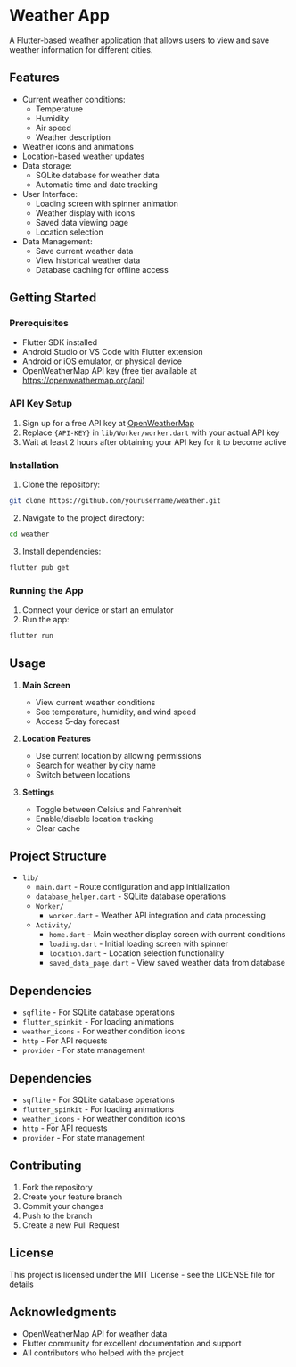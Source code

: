 # Weather App

A Flutter-based weather application that allows users to view and save weather information for different cities.

## Features

- Current weather conditions:
  - Temperature
  - Humidity
  - Air speed
  - Weather description
- Weather icons and animations
- Location-based weather updates
- Data storage:
  - SQLite database for weather data
  - Automatic time and date tracking
- User Interface:
  - Loading screen with spinner animation
  - Weather display with icons
  - Saved data viewing page
  - Location selection
- Data Management:
  - Save current weather data
  - View historical weather data
  - Database caching for offline access

## Getting Started

### Prerequisites

- Flutter SDK installed
- Android Studio or VS Code with Flutter extension
- Android or iOS emulator, or physical device
- OpenWeatherMap API key (free tier available at https://openweathermap.org/api)

### API Key Setup

1. Sign up for a free API key at [OpenWeatherMap](https://openweathermap.org/api)
2. Replace `{API-KEY}` in `lib/Worker/worker.dart` with your actual API key
3. Wait at least 2 hours after obtaining your API key for it to become active

### Installation

1. Clone the repository:
```bash
git clone https://github.com/yourusername/weather.git
```

2. Navigate to the project directory:
```bash
cd weather
```

3. Install dependencies:
```bash
flutter pub get
```

### Running the App

1. Connect your device or start an emulator
2. Run the app:
```bash
flutter run
```

## Usage

1. **Main Screen**
   - View current weather conditions
   - See temperature, humidity, and wind speed
   - Access 5-day forecast

2. **Location Features**
   - Use current location by allowing permissions
   - Search for weather by city name
   - Switch between locations

3. **Settings**
   - Toggle between Celsius and Fahrenheit
   - Enable/disable location tracking
   - Clear cache

## Project Structure

- `lib/`
  - `main.dart` - Route configuration and app initialization
  - `database_helper.dart` - SQLite database operations
  - `Worker/`
    - `worker.dart` - Weather API integration and data processing
  - `Activity/`
    - `home.dart` - Main weather display screen with current conditions
    - `loading.dart` - Initial loading screen with spinner
    - `location.dart` - Location selection functionality
    - `saved_data_page.dart` - View saved weather data from database

## Dependencies

- `sqflite` - For SQLite database operations
- `flutter_spinkit` - For loading animations
- `weather_icons` - For weather condition icons
- `http` - For API requests
- `provider` - For state management

## Dependencies

- `sqflite` - For SQLite database operations
- `flutter_spinkit` - For loading animations
- `weather_icons` - For weather condition icons
- `http` - For API requests
- `provider` - For state management

## Contributing

1. Fork the repository
2. Create your feature branch
3. Commit your changes
4. Push to the branch
5. Create a new Pull Request

## License

This project is licensed under the MIT License - see the LICENSE file for details

## Acknowledgments

- OpenWeatherMap API for weather data
- Flutter community for excellent documentation and support
- All contributors who helped with the project
